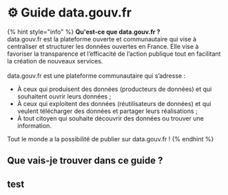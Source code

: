 # ⚙ Guide data.gouv.fr

{% hint style="info" %}
**Qu'est-ce que data.gouv.fr ?** \
data.gouv.fr est la plateforme ouverte et communautaire qui vise à centraliser et structurer les données ouvertes en France. Elle vise à favoriser la transparence et l’efficacité de l’action publique tout en facilitant la création de nouveaux services.\
\
data.gouv.fr est une plateforme communautaire qui s’adresse :

* À ceux qui produisent des données (producteurs de données) et qui souhaitent ouvrir leurs données ;
* À ceux qui exploitent des données (réutilisateurs de données) et qui veulent télécharger des données et partager leurs réalisations ;
* À tout citoyen qui souhaite découvrir des données ou trouver une information.

Tout le monde a la possibilité de publier sur data.gouv.fr !
{% endhint %}



## Que vais-je trouver dans ce guide ?&#x20;



## test





